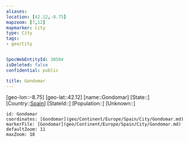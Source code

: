 ```yaml
---
aliases: 
location: [42.12,-8.75]
mapzoom: [7,12] 
mapmarker: city 
type: City
tags:
- geo/City


SpocWebEntityId: 30504
isDeleted: false
confidential: public

title: Gondomar
---
```

[geo-lon::-8.75]
[geo-lat::42.12]
[name::Gondomar]
[State::]
[Country::[Spain](geo/Continent/Europe/Spain.md)]
[StateId::]
[Population::]
[Unknown::]


```leaflet
id: Gondomar
coordinates: [Gondomar](geo/Continent/Europe/Spain/City/Gondomar.md)
markerFile: [Gondomar](geo/Continent/Europe/Spain/City/Gondomar.md)
defaultZoom: 11 
maxZoom: 18
```


